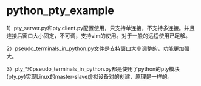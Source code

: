 # python_pty_example

1）pty_server.py和pty.client.py配置使用，只支持单连接，不支持多连接。并且连接后窗口大小固定，不可调，支持vim的使用。对于一般的远程使用已足够。

2）pseudo_terminals_in_python.py文件是支持窗口大小调整的，功能更加强大。

3）pty_*和pseudo_terminals_in_python.py都是使用了python的pty模块(pty.py)实现Linux的master-slave虚拟设备对的创建，原理是一样的。

